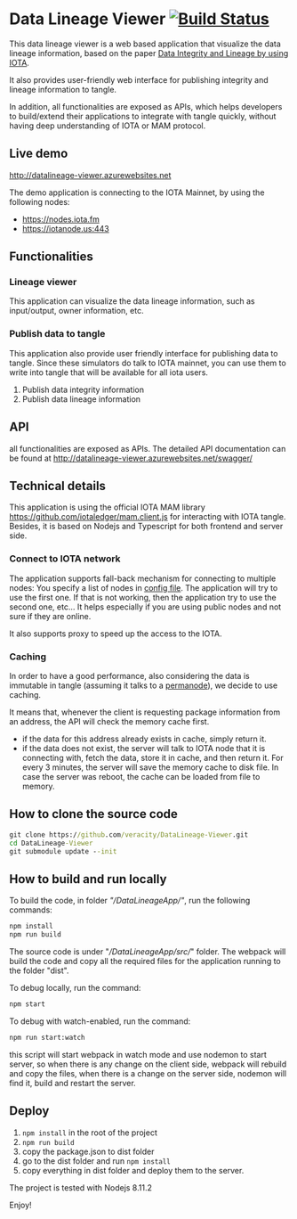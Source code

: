 ﻿# Data Lineage Viewer  [![Build Status](https://travis-ci.com/veracity/DataLineage-Viewer.svg?branch=master)](https://travis-ci.com/veracity/DataLineage-Viewer)
This data lineage viewer is a web based application that visualize the data lineage information, based on the paper [Data Integrity and Lineage by using IOTA](http://fenglu.me/2018/04/16/Data-integrity-and-data-lineage-by-using-IOTA/ "Data Integrity and Lineage by using IOTA"). 

It also provides user-friendly web interface for publishing integrity and lineage information to tangle.

In addition, all functionalities are exposed as APIs, which helps developers to build/extend their applications to integrate with tangle quickly, without having deep understanding of IOTA or MAM protocol.

## Live demo
http://datalineage-viewer.azurewebsites.net

The demo application is connecting to the IOTA Mainnet, by using the following nodes:
- https://nodes.iota.fm
- https://iotanode.us:443

## Functionalities
### Lineage viewer
This application can visualize the data lineage information, such as input/output, owner information, etc.

### Publish data to tangle
This application also provide user friendly interface for publishing data to tangle. Since these simulators do talk to IOTA mainnet, you can use them to write into tangle that will be available for all iota users.
1. Publish data integrity information
2. Publish data lineage information

## API
all functionalities are exposed as APIs. 
The detailed API documentation can be found at http://datalineage-viewer.azurewebsites.net/swagger/ 

## Technical details
This application is using the official IOTA MAM library https://github.com/iotaledger/mam.client.js for interacting with IOTA tangle. Besides, it is based on Nodejs and Typescript for both frontend and server side.

### Connect to IOTA network
The application supports fall-back mechanism for connecting to multiple nodes: You specify a list of nodes in [config file](https://github.com/veracity/DataLineage-Viewer/blob/master/DataLineageApp/src/server/server-config.ts). The application will try to use the first one. If that is not working, then the application try to use the second one, etc... It helps especially if you are using public nodes and not sure if they are online.

It also supports proxy to speed up the access to the IOTA.

### Caching
In order to have a good performance, also considering the data is immutable in tangle (assuming it talks to a [permanode](https://iota.stackexchange.com/questions/782/full-node-vs-permanode/783)), we decide to use caching. 

It means that, whenever the client is requesting package information from an address, the API will check the memory cache first. 
- if the data for this address already exists in cache, simply return it.
- if the data does not exist, the server will talk to IOTA node that it is connecting with, fetch the data, store it in cache, and then return it.
For every 3 minutes, the server will save the memory cache to disk file. In case the server was reboot, the cache can be loaded from file to memory.

## How to clone the source code
```cmd
git clone https://github.com/veracity/DataLineage-Viewer.git
cd DataLineage-Viewer
git submodule update --init 
```

## How to build and run locally
To build the code, in folder *"/DataLineageApp/"*, run the following commands:
```cmd
npm install
npm run build
```

The source code is under "*/DataLineageApp/src/*" folder. The webpack will build the code and copy all the required files for the application running to the folder "dist".

To debug locally, run the command:
```cmd
npm start
```

To debug with watch-enabled, run the command:
```cmd
npm run start:watch
```
this script will start webpack in watch mode and use nodemon to start server, so when there is any change on the client side, webpack will rebuild and copy the files, when there is a change on the server side, nodemon will find it, build and restart the server.

## Deploy 
1. `npm install` in the root of the project
1. `npm run build`
1. copy the package.json to dist folder
1. go to the dist folder and run `npm install`
1. copy everything in dist folder and deploy them to the server.

The project is tested with Nodejs 8.11.2


Enjoy!
